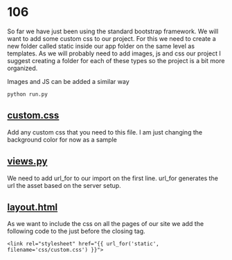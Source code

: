 # 106

So far we have just been using the standard bootstrap framework. We will want to add some custom css to our project. For this we need to create a new folder called static inside our app folder on the same level as templates. As we will probably need to add images, js and css our project I suggest creating a folder for each of these types so the project is a bit more organized. 

Images and JS can be added a similar way

	python run.py


## [custom.css](app/static/css/custom.css)
Add any custom css that you need to this file. I am just changing the background color for now as a sample 

## [views.py](app/views.py)
We need to add url_for to our import on the first line. url_for generates the url the asset based on the server setup. 

## [layout.html](app/templates/layout.html)
As we want to include the css on all the pages of our site we add the following code to the just before the closing </head> tag. 

	<link rel="stylesheet" href="{{ url_for('static', filename='css/custom.css') }}">